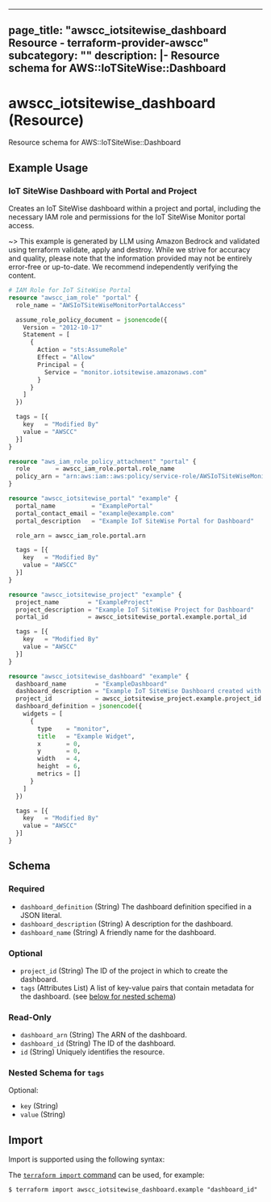 
---
page_title: "awscc_iotsitewise_dashboard Resource - terraform-provider-awscc"
subcategory: ""
description: |-
  Resource schema for AWS::IoTSiteWise::Dashboard
---

# awscc_iotsitewise_dashboard (Resource)

Resource schema for AWS::IoTSiteWise::Dashboard

## Example Usage

### IoT SiteWise Dashboard with Portal and Project

Creates an IoT SiteWise dashboard within a project and portal, including the necessary IAM role and permissions for the IoT SiteWise Monitor portal access.

~> This example is generated by LLM using Amazon Bedrock and validated using terraform validate, apply and destroy. While we strive for accuracy and quality, please note that the information provided may not be entirely error-free or up-to-date. We recommend independently verifying the content.

```terraform
# IAM Role for IoT SiteWise Portal
resource "awscc_iam_role" "portal" {
  role_name = "AWSIoTSiteWiseMonitorPortalAccess"

  assume_role_policy_document = jsonencode({
    Version = "2012-10-17"
    Statement = [
      {
        Action = "sts:AssumeRole"
        Effect = "Allow"
        Principal = {
          Service = "monitor.iotsitewise.amazonaws.com"
        }
      }
    ]
  })

  tags = [{
    key   = "Modified By"
    value = "AWSCC"
  }]
}

resource "aws_iam_role_policy_attachment" "portal" {
  role       = awscc_iam_role.portal.role_name
  policy_arn = "arn:aws:iam::aws:policy/service-role/AWSIoTSiteWiseMonitorPortalAccess"
}

resource "awscc_iotsitewise_portal" "example" {
  portal_name          = "ExamplePortal"
  portal_contact_email = "example@example.com"
  portal_description   = "Example IoT SiteWise Portal for Dashboard"

  role_arn = awscc_iam_role.portal.arn

  tags = [{
    key   = "Modified By"
    value = "AWSCC"
  }]
}

resource "awscc_iotsitewise_project" "example" {
  project_name        = "ExampleProject"
  project_description = "Example IoT SiteWise Project for Dashboard"
  portal_id           = awscc_iotsitewise_portal.example.portal_id

  tags = [{
    key   = "Modified By"
    value = "AWSCC"
  }]
}

resource "awscc_iotsitewise_dashboard" "example" {
  dashboard_name        = "ExampleDashboard"
  dashboard_description = "Example IoT SiteWise Dashboard created with AWSCC provider"
  project_id            = awscc_iotsitewise_project.example.project_id
  dashboard_definition = jsonencode({
    widgets = [
      {
        type    = "monitor",
        title   = "Example Widget",
        x       = 0,
        y       = 0,
        width   = 4,
        height  = 6,
        metrics = []
      }
    ]
  })

  tags = [{
    key   = "Modified By"
    value = "AWSCC"
  }]
}
```

<!-- schema generated by tfplugindocs -->
## Schema

### Required

- `dashboard_definition` (String) The dashboard definition specified in a JSON literal.
- `dashboard_description` (String) A description for the dashboard.
- `dashboard_name` (String) A friendly name for the dashboard.

### Optional

- `project_id` (String) The ID of the project in which to create the dashboard.
- `tags` (Attributes List) A list of key-value pairs that contain metadata for the dashboard. (see [below for nested schema](#nestedatt--tags))

### Read-Only

- `dashboard_arn` (String) The ARN of the dashboard.
- `dashboard_id` (String) The ID of the dashboard.
- `id` (String) Uniquely identifies the resource.

<a id="nestedatt--tags"></a>
### Nested Schema for `tags`

Optional:

- `key` (String)
- `value` (String)

## Import

Import is supported using the following syntax:

The [`terraform import` command](https://developer.hashicorp.com/terraform/cli/commands/import) can be used, for example:

```shell
$ terraform import awscc_iotsitewise_dashboard.example "dashboard_id"
```
